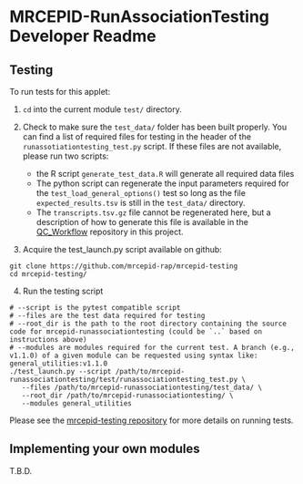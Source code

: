 # MRCEPID-RunAssociationTesting Developer Readme

## Testing

To run tests for this applet:

1. `cd` into the current module `test/` directory.

2. Check to make sure the `test_data/` folder has been built properly. You can find a list of required files for testing
in the header of the `runassotiationtesting_test.py` script. If these files are not available, please run two scripts:
   * the R script `generate_test_data.R` will generate all required data files
   * The python script can regenerate the input parameters required for the `test_load_general_options()` test so long
   as the file `expected_results.tsv` is still in the `test_data/` directory.
   * The `transcripts.tsv.gz` file cannot be regenerated here, but a description of how to generate this file is 
   available in the [QC_Workflow](https://github.com/mrcepid-rap/QC_workflow) repository in this project.

3. Acquire the test_launch.py script available on github: 

```
git clone https://github.com/mrcepid-rap/mrcepid-testing
cd mrcepid-testing/
```

4. Run the testing script

```{commandline}
# --script is the pytest compatible script
# --files are the test data required for testing
# --root_dir is the path to the root directory containing the source code for mrcepid-runassociationtesting (could be `..` based on instructions above)
# --modules are modules required for the current test. A branch (e.g., v1.1.0) of a given module can be requested using syntax like: general_utilities:v1.1.0 
./test_launch.py --script /path/to/mrcepid-runassociationtesting/test/runassociationtesting_test.py \ 
   --files /path/to/mrcepid-runassociationtesting/test_data/ \
   --root_dir /path/to/mrcepid-runassociationtesting/ \
   --modules general_utilities
```

Please see the [mrcepid-testing repository](https://github.com/mrcepid-rap/mrcepid-testing) for more details on running 
tests.

## Implementing your own modules

T.B.D.
